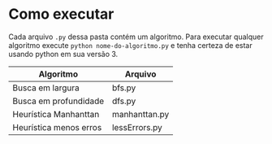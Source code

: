 # Como executar

Cada arquivo ` .py ` dessa pasta contém um algoritmo. Para executar qualquer algoritmo execute ` python nome-do-algoritmo.py ` e tenha certeza de estar usando python em sua versão 3.

| Algoritmo | Arquivo |
| ---- | ---- |
| Busca em largura | bfs.py |
| Busca em profundidade | dfs.py |
| Heurística Manhanttan | manhanttan.py |
| Heurística menos erros | lessErrors.py |
 
